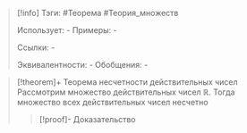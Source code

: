 > [!info]
> Тэги: #Теорема #Теория_множеств 
> 
> Использует: *-*
> Примеры: *-*
> 
> Ссылки: *-*
> 
> Эквивалентности: *-*
> Обобщения: *-*

> [!theorem]+ Теорема несчетности действительных чисел
> Рассмотрим множество действительных чисел $\mathbb{R}$. Тогда множество всех действительных чисел несчетно
> 
> > [!proof]- Доказательство
> > 
> 